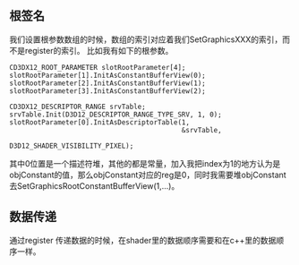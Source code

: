 ## 根签名
我们设置根参数数组的时候，数组的索引对应着我们SetGraphicsXXX的索引，而不是register的索引。
比如我有如下的根参数。
```
CD3DX12_ROOT_PARAMETER slotRootParameter[4];  
slotRootParameter[1].InitAsConstantBufferView(0);  
slotRootParameter[2].InitAsConstantBufferView(1);  
slotRootParameter[3].InitAsConstantBufferView(2);  
  
CD3DX12_DESCRIPTOR_RANGE srvTable;  
srvTable.Init(D3D12_DESCRIPTOR_RANGE_TYPE_SRV, 1, 0);  
slotRootParameter[0].InitAsDescriptorTable(1,  
                                           &srvTable,  
                                           D3D12_SHADER_VISIBILITY_PIXEL);
```
其中0位置是一个描述符堆，其他的都是常量，加入我把index为1的地方认为是objConstant的值，那么objConstant对应的reg是0，同时我需要堆objConstant去SetGraphicsRootConstantBufferView(1,...)。

## 数据传递
通过register 传递数据的时候，在shader里的数据顺序需要和在c++里的数据顺序一样。